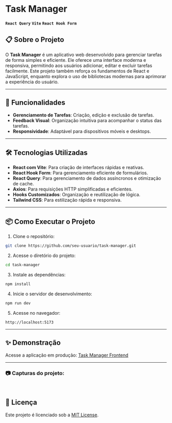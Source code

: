 # Task Manager
**`React Query`**
**`Vite`**
**`React Hook Form`**

## 📋 Sobre o Projeto

O **Task Manager** é um aplicativo web desenvolvido para gerenciar tarefas de forma simples e eficiente. Ele oferece uma interface moderna e responsiva, permitindo aos usuários adicionar, editar e excluir tarefas facilmente. Este projeto também reforça os fundamentos de React e JavaScript, enquanto explora o uso de bibliotecas modernas para aprimorar a experiência do usuário.

---

## 🚀 Funcionalidades

- **Gerenciamento de Tarefas**: Criação, edição e exclusão de tarefas.  
- **Feedback Visual**: Organização intuitiva para acompanhar o status das tarefas.  
- **Responsividade**: Adaptável para dispositivos móveis e desktops.  

---

## 🛠️ Tecnologias Utilizadas

- **React com Vite**: Para criação de interfaces rápidas e reativas.  
- **React Hook Form**: Para gerenciamento eficiente de formulários.  
- **React Query**: Para gerenciamento de dados assíncronos e otimização de cache.  
- **Axios**: Para requisições HTTP simplificadas e eficientes.  
- **Hooks Customizados**: Organização e reutilização de lógica.  
- **Tailwind CSS**: Para estilização rápida e responsiva.

---

## 📦 Como Executar o Projeto

1. Clone o repositório:
```bash
git clone https://github.com/seu-usuario/task-manager.git
```

2. Acesse o diretório do projeto:
```bash
cd task-manager
```

3. Instale as dependências:
```bash
npm install
```

4. Inicie o servidor de desenvolvimento:
```bash
npm run dev
```

5. Acesse no navegador:
```
http://localhost:5173
```

---

## ✨ Demonstração

Acesse a aplicação em produção: [Task Manager Frontend](https://task-manager-araujo.vercel.app/)

---
### :camera: Capturas do projeto:

<div align="center">
  <img src="https://github.com/user-attachments/assets/af0a2269-3bb2-4ec2-a396-a39aa6c99a4f" alt="">
  <img src="https://github.com/user-attachments/assets/0eba6aea-e506-4776-9919-ca8cac849ffb" alt="">
  <img src="https://github.com/user-attachments/assets/58636571-ee92-48b6-bb71-f0d62cf2f012" alt="">
  <img src="https://github.com/user-attachments/assets/57a54399-84d6-4674-b394-16048c0d3f17" alt="">
</div>

## 📄 Licença

Este projeto é licenciado sob a [MIT License](LICENSE).
